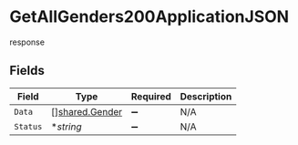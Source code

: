 # GetAllGenders200ApplicationJSON

response


## Fields

| Field                                            | Type                                             | Required                                         | Description                                      |
| ------------------------------------------------ | ------------------------------------------------ | ------------------------------------------------ | ------------------------------------------------ |
| `Data`                                           | [][shared.Gender](../../models/shared/gender.md) | :heavy_minus_sign:                               | N/A                                              |
| `Status`                                         | **string*                                        | :heavy_minus_sign:                               | N/A                                              |